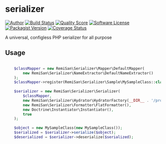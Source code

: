 # serializer

[![Author](https://img.shields.io/badge/author-@RemiSan-blue.svg?style=flat-square)](https://twitter.com/RemiSan)
[![Build Status](https://img.shields.io/travis/remi-san/serializer/master.svg?style=flat-square)](https://travis-ci.org/remi-san/serializer)
[![Quality Score](https://img.shields.io/scrutinizer/g/remi-san/serializer.svg?style=flat-square)](https://scrutinizer-ci.com/g/remi-san/serializer)
[![Software License](https://img.shields.io/badge/license-MIT-brightgreen.svg?style=flat-square)](LICENSE.md)
[![Packagist Version](https://img.shields.io/packagist/v/remi-san/serializer.svg?style=flat-square)](https://packagist.org/packages/remi-san/serializer)
[![Coverage Status](https://img.shields.io/scrutinizer/coverage/g/remi-san/serializer.svg?style=flat-square)](https://scrutinizer-ci.com/g/remi-san/serializer/code-structure)

A universal, configless PHP serializer for all purpose

Usage
-----

```php

    $classMapper = new RemiSan\Serializer\Mapper\DefaultMapper(
        new RemiSan\Serializer\NameExtractor\DefaultNameExtractor()
    );
    $classMapper->register(RemiSan\Serializer\Sample\MySampleClass::class);
    
    $serializer = new RemiSan\Serializer\Serializer(
        $classMapper,
        new RemiSan\Serializer\Hydrator\HydratorFactory(__DIR__ . '/proxies'),
        new RemiSan\Serializer\Formatter\FlatFormatter(),
        new Doctrine\Instantiator\Instantiator(),
        true
    );
    
    $object = new MySampleClass(new MySampleClass());
    $serialized = $serializer->serialize($object);
    $deserialized = $serializer->deserialize($serialized);
    
```
